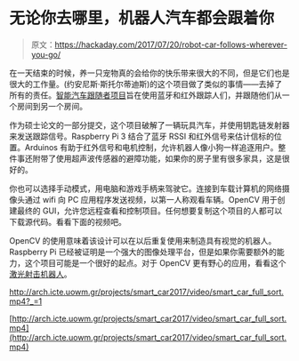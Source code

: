 # 无论你去哪里，机器人汽车都会跟着你

> 原文：<https://hackaday.com/2017/07/20/robot-car-follows-wherever-you-go/>

在一天结束的时候，养一只宠物真的会给你的快乐带来很大的不同，但是它们也是很大的工作量。(约安尼斯·斯托尔蒂迪斯)的这个项目做了类似的事情——去掉了所有的责任。[智能汽车跟随者项目](http://arch.icte.uowm.gr/projects/smart_car2017/)旨在使用蓝牙和红外跟踪人们，并跟随他们从一个房间到另一个房间。

作为硕士论文的一部分提交，这个项目破解了一辆玩具汽车，并使用钥匙链发射器来发送跟踪信号。Raspberry Pi 3 结合了蓝牙 RSSI 和红外信号来估计信标的位置。Arduinos 有助于红外信号和电机控制，允许机器人像小狗一样追逐用户。整件事还附带了使用超声波传感器的避障功能，如果你的房子里有很多家具，这是很好的。

你也可以选择手动模式，用电脑和游戏手柄来驾驶它。连接到车载计算机的网络摄像头通过 wifi 向 PC 应用程序发送视频，以第一人称观看车辆。OpenCV 用于创建最终的 GUI，允许您远程查看和控制项目。任何想要复制这个项目的人都可以下载源代码。看看下面的视频吧。

OpenCV 的使用意味着该设计可以在以后重复使用来制造具有视觉的机器人。Raspberry Pi 已经被证明是一个强大的图像处理平台，但是如果你需要额外的能力，这个项目可能是一个很好的起点。对于 OpenCV 更有野心的应用，看看这个[激光射击机器人](http://hackaday.com/2017/04/18/robot-targets-eyeballs-fires-lasers-oshas-gonna-love-this-one/)。

 <http://arch.icte.uowm.gr/projects/smart_car2017/video/smart_car_full_sort.mp4?_=1>

[http://arch.icte.uowm.gr/projects/smart_car2017/video/smart_car_full_sort.mp4](http://arch.icte.uowm.gr/projects/smart_car2017/video/smart_car_full_sort.mp4)